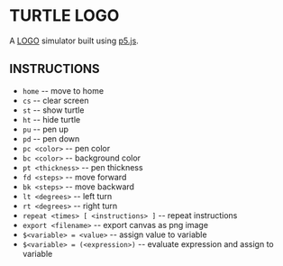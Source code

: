 # TURTLE LOGO

A [LOGO](https://en.wikipedia.org/wiki/Logo_(programming_language)) simulator built using [p5.js](https://p5js.org/).

## INSTRUCTIONS

 * `home` -- move to home
 * `cs` -- clear screen
 * `st` -- show turtle
 * `ht` -- hide turtle
 * `pu` -- pen up
 * `pd` -- pen down
 * `pc <color>` -- pen color
 * `bc <color>` -- background color
 * `pt <thickness>` -- pen thickness
 * `fd <steps>` -- move forward
 * `bk <steps>` -- move backward
 * `lt <degrees>` -- left turn
 * `rt <degrees>` -- right turn
 * `repeat <times> [ <instructions> ]` -- repeat instructions 
 * `export <filename>` -- export canvas as png image
 * `$<variable> = <value>` -- assign value to variable
 * `$<variable> = (<expression>)` -- evaluate expression and assign to variable
